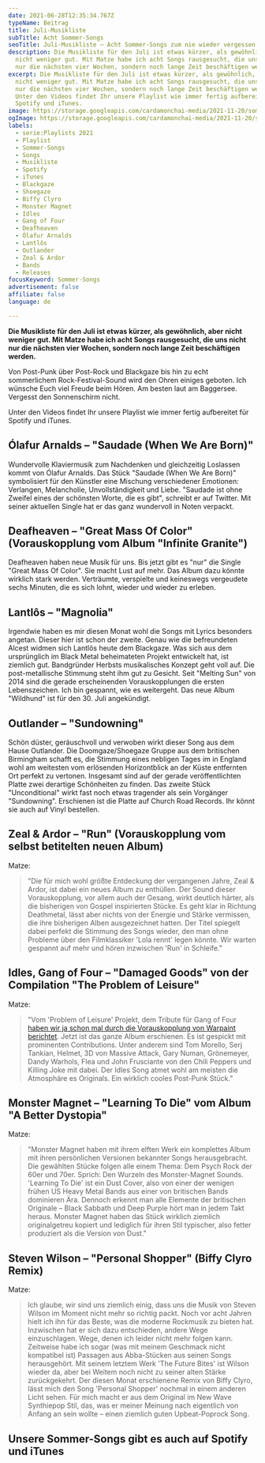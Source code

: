 ```yaml
---
date: 2021-06-28T12:35:34.767Z
typeName: Beitrag
title: Juli-Musikliste
subTitle: Acht Sommer-Songs
seoTitle: Juli-Musikliste – Acht Sommer-Songs zum nie wieder vergessen
description: Die Musikliste für den Juli ist etwas kürzer, als gewöhnlich, aber
  nicht weniger gut. Mit Matze habe ich acht Songs rausgesucht, die uns nicht
  nur die nächsten vier Wochen, sondern noch lange Zeit beschäftigen werden.
excerpt: Die Musikliste für den Juli ist etwas kürzer, als gewöhnlich, aber
  nicht weniger gut. Mit Matze habe ich acht Songs rausgesucht, die uns nicht
  nur die nächsten vier Wochen, sondern noch lange Zeit beschäftigen werden.
  Unter den Videos findet Ihr unsere Playlist wie immer fertig aufbereitet für
  Spotify und iTunes.
image: https://storage.googleapis.com/cardamonchai-media/2021-11-20/sommer-songs-1-jpg-imagine-080808_6c5a64_1024_768/640.webp
ogImage: https://storage.googleapis.com/cardamonchai-media/2021-11-20/sommer-songs-fb-1-png-imagine-080808_6d606a_1200_628/640.webp
labels:
  - serie:Playlists 2021
  - Playlist
  - Sommer-Songs
  - Songs
  - Musikliste
  - Spotify
  - iTunes
  - Blackgaze
  - Shoegaze
  - Biffy Clyro
  - Monster Magnet
  - Idles
  - Gang of Four
  - Deafheaven
  - Ólafur Arnalds
  - Lantlôs
  - Outlander
  - Zeal & Ardor
  - Bands
  - Releases
focusKeyword: Sommer-Songs
advertisement: false
affiliate: false
language: de

---
```


**Die Musikliste für den Juli ist etwas kürzer, als gewöhnlich, aber nicht weniger gut. Mit Matze habe ich acht Songs rausgesucht, die uns nicht nur die nächsten vier Wochen, sondern noch lange Zeit beschäftigen werden.**

Von Post-Punk über Post-Rock und Blackgaze bis hin zu echt sommerlichem Rock-Festival-Sound wird den Ohren einiges geboten. Ich wünsche Euch viel Freude beim Hören. Am besten laut am Baggersee. Vergesst den Sonnenschirm nicht.

Unter den Videos findet Ihr unsere Playlist wie immer fertig aufbereitet für Spotify und iTunes.

## Ólafur Arnalds – "Saudade (When We Are Born)"

Wundervolle Klaviermusik zum Nachdenken und gleichzeitig Loslassen kommt von Ólafur Arnalds. Das Stück "Saudade (When We Are Born)" symbolisiert für den Künstler eine Mischung verschiedener Emotionen: Verlangen, Melancholie, Unvollständigkeit und Liebe. "Saudade ist ohne Zweifel eines der schönsten Worte, die es gibt", schreibt er auf Twitter. Mit seiner aktuellen Single hat er das ganz wundervoll in Noten verpackt.

<YouTube id="FOtfTcPIxXQ" />

## Deafheaven – "Great Mass Of Color" (Vorauskopplung vom Album "Infinite Granite")

Deafheaven haben neue Musik für uns. Bis jetzt gibt es "nur" die Single "Great Mass Of Color". Sie macht Lust auf mehr. Das Album dazu könnte wirklich stark werden. Verträumte, verspielte und keineswegs vergeudete sechs Minuten, die es sich lohnt, wieder und wieder zu erleben.

<YouTube id="mF70xjmMJ9I" />

## Lantlôs – "Magnolia"

Irgendwie haben es mir diesen Monat wohl die Songs mit Lyrics besonders angetan. Dieser hier ist schon der zweite. Genau wie die befreundeten Alcest widmen sich Lantlôs heute dem Blackgaze. Was sich aus dem ursprünglich im Black Metal beheimateten Projekt entwickelt hat, ist ziemlich gut. Bandgründer Herbsts musikalisches Konzept geht voll auf. Die post-metallische Stimmung steht ihm gut zu Gesicht. Seit "Melting Sun" von 2014 sind die gerade erscheinenden Vorauskopplungen die ersten Lebenszeichen. Ich bin gespannt, wie es weitergeht. Das neue Album "Wildhund" ist für den 30. Juli angekündigt.

<YouTube id="Sj_sELx_Lg4" />

## Outlander – "Sundowning"

Schön düster, geräuschvoll und verwoben wirkt dieser Song aus dem Hause Outlander. Die Doomgaze/Shoegaze Gruppe aus dem britischen Birmingham schafft es, die Stimmung eines nebligen Tages im in England wohl am weitesten vom erlösenden Horizontblick an der Küste entfernten Ort perfekt zu vertonen. Insgesamt sind auf der gerade veröffentlichten Platte zwei derartige Schönheiten zu finden. Das zweite Stück "Unconditional" wirkt fast noch etwas tragender als sein Vorgänger "Sundowning". Erschienen ist die Platte auf Church Road Records. Ihr könnt sie auch auf Vinyl bestellen.

<YouTube id="8GnhPQb9cMA" />

## Zeal & Ardor – "Run" (Vorauskopplung vom selbst betitelten neuen Album)

Matze:

> "Die für mich wohl größte Entdeckung der vergangenen Jahre, Zeal & Ardor, ist dabei ein neues Album zu enthüllen. Der Sound dieser Vorauskopplung, vor allem auch der Gesang, wirkt deutlich härter, als die bisherigen von Gospel inspirierten Stücke. Es geht klar in Richtung Deathmetal, lässt aber nichts von der Energie und Stärke vermissen, die ihre bisherigen Alben ausgezeichnet hatten. Der Titel spiegelt dabei perfekt die Stimmung des Songs wieder, den man ohne Probleme über den Filmklassiker 'Lola rennt' legen könnte. Wir warten gespannt auf mehr und hören inzwischen 'Run' in Schleife."

<YouTube id="Xep_SFdG7mE" />

## Idles, Gang of Four – "Damaged Goods" von der Compilation "The Problem of Leisure"

Matze:

> "Vom 'Problem of Leisure' Projekt, dem Tribute für Gang of Four [haben wir ja schon mal durch die Vorauskopplung von Warpaint berichtet](/2021/04/playlist-mai-2021/). Jetzt ist das ganze Album erschienen. Es ist gespickt mit prominenten Contributions. Unter anderem sind Tom Morello, Serj Tankian, Helmet, 3D von Massive Attack, Gary Numan, Grönemeyer, Dandy Warhols, Flea und John Frusciante von den Chili Peppers und Killing Joke mit dabei. Der Idles Song atmet wohl am meisten die Atmosphäre es Originals. Ein wirklich cooles Post-Punk Stück."

<YouTube id="JyuItb3SX9o" />

## Monster Magnet – "Learning To Die" vom Album "A Better Dystopia"

Matze:

> "Monster Magnet haben mit ihrem elften Werk ein komplettes Album mit ihren persönlichen Versionen bekannter Songs herausgebracht. Die gewählten Stücke folgen alle einem Thema: Dem Psych Rock der 60er und 70er. Sprich: Den Wurzeln des Monster-Magnet Sounds. 'Learning To Die' ist ein Dust Cover, also von einer der wenigen frühen US Heavy Metal Bands aus einer von britischen Bands dominieren Ära. Dennoch erkennt man alle Elemente der britischen Originale – Black Sabbath und Deep Purple hört man in jedem Takt heraus. Monster Magnet haben das Stück wirklich ziemlich originalgetreu kopiert und lediglich für ihren Stil typischer, also fetter produziert als die Version von Dust."

<YouTube id="dC-UwU8xK68" />

## Steven Wilson – "Personal Shopper" (Biffy Clyro Remix)

Matze:

> Ich glaube, wir sind uns ziemlich einig, dass uns die Musik von Steven Wilson im Moment nicht mehr so richtig packt. Noch vor acht Jahren hielt ich ihn für das Beste, was die moderne Rockmusik zu bieten hat. Inzwischen hat er sich dazu entschieden, andere Wege einzuschlagen. Wege, denen ich leider nicht mehr folgen kann. Zeitweise habe ich sogar (was mit meinem Geschmack nicht kompatibel ist) Passagen aus Abba-Stücken aus seinen Songs herausgehört. Mit seinem letztem Werk 'The Future Bites' ist Wilson wieder da, aber bei Weitem noch nicht zu seiner alten Stärke zurückgekehrt. Der diesen Monat erschienene Remix von Biffy Clyro, lässt mich den Song 'Personal Shopper' nochmal in einem anderen Licht sehen. Für mich macht er aus dem Original im New Wave Synthiepop Stil, das, was er meiner Meinung nach eigentlich von Anfang an sein wollte – einen ziemlich guten Upbeat-Poprock Song.

<YouTube id="Md14BSuD18E" />

## Unsere Sommer-Songs gibt es auch auf Spotify und iTunes

<Playlist
  spotify="4Lmw83YW1zB83RUvzMcLYv"
  itunes="2021-06-25-rock-n-roll-vegan/pl.u-NNvWClxZ2Zy"
/>
